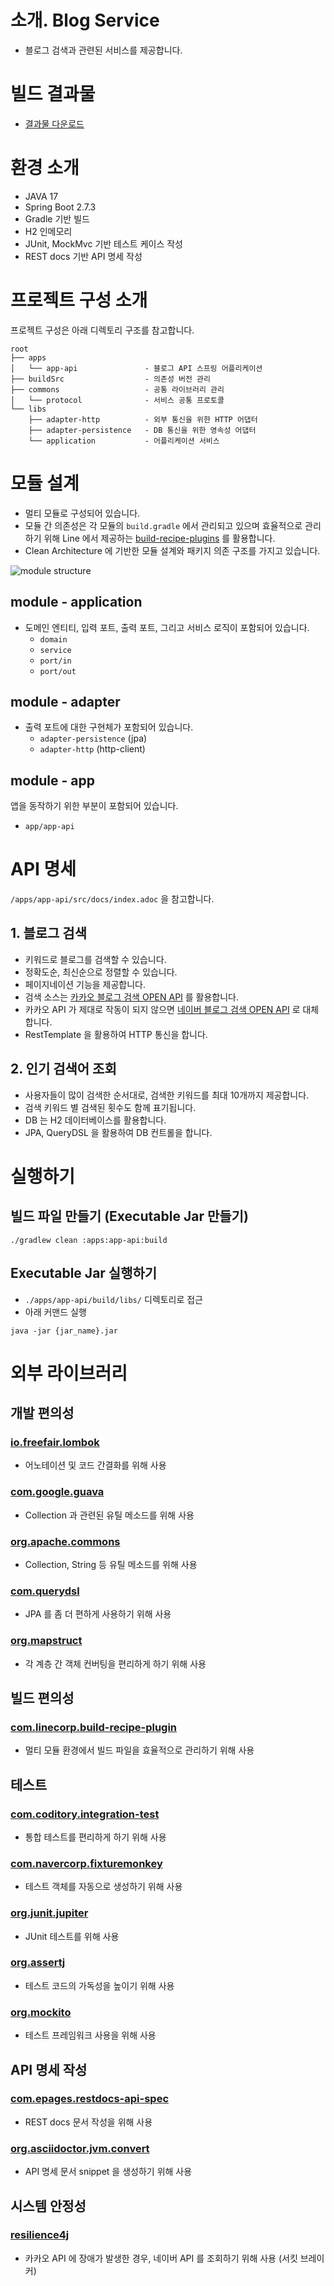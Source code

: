 # 소개. Blog Service

- 블로그 검색과 관련된 서비스를 제공합니다.

# 빌드 결과물

- [결과물 다운로드](https://github.com/kdohyeon/blog-service/blob/main/apps/app-api/build/libs/kakaobank.jar)

# 환경 소개

- JAVA 17
- Spring Boot 2.7.3
- Gradle 기반 빌드
- H2 인메모리
- JUnit, MockMvc 기반 테스트 케이스 작성
- REST docs 기반 API 명세 작성

# 프로젝트 구성 소개

프로젝트 구성은 아래 디렉토리 구조를 참고합니다.

```
root
├── apps                  
│   └── app-api               - 블로그 API 스프링 어플리케이션
├── buildSrc                  - 의존성 버전 관리
├── commons                   - 공통 라이브러리 관리
│   └── protocol              - 서비스 공통 프로토콜
└── libs
    ├── adapter-http          - 외부 통신을 위한 HTTP 어댑터
    ├── adapter-persistence   - DB 통신을 위한 영속성 어댑터
    └── application           - 어플리케이션 서비스
```

# 모듈 설계

- 멀티 모듈로 구성되어 있습니다.
- 모듈 간 의존성은 각 모듈의 `build.gradle` 에서 관리되고 있으며 효율적으로 관리하기 위해 Line 에서 제공하는 [build-recipe-plugins](https://github.com/line/gradle-multi-project-support) 를 활용합니다. 
- Clean Architecture 에 기반한 모듈 설계와 패키지 의존 구조를 가지고 있습니다.

![module structure](assets/module_structure.png)

## module - application
- 도메인 엔티티, 입력 포트, 출력 포트, 그리고 서비스 로직이 포함되어 있습니다.
  - `domain`
  - `service`
  - `port/in`
  - `port/out`

## module - adapter

- 출력 포트에 대한 구현체가 포함되어 있습니다. 
  - `adapter-persistence` (jpa)
  - `adapter-http` (http-client)

## module - app

앱을 동작하기 위한 부분이 포함되어 있습니다.
- `app/app-api`

# API 명세

`/apps/app-api/src/docs/index.adoc` 을 참고합니다.

## 1. 블로그 검색
- 키워드로 블로그를 검색할 수 있습니다.
- 정확도순, 최신순으로 정렬할 수 있습니다.
- 페이지네이션 기능을 제공합니다.
- 검색 소스는 [카카오 블로그 검색 OPEN API](https://developers.kakao.com/docs/latest/ko/daum-search/dev-guide) 를 활용합니다.
- 카카오 API 가 제대로 작동이 되지 않으면 [네이버 블로그 검색 OPEN API](https://developers.naver.com/docs/serviceapi/search/blog/blog.md) 로 대체합니다.
- RestTemplate 을 활용하여 HTTP 통신을 합니다.

## 2. 인기 검색어 조회
- 사용자들이 많이 검색한 순서대로, 검색한 키워드를 최대 10개까지 제공합니다.
- 검색 키워드 별 검색된 횟수도 함께 표기됩니다.
- DB 는 H2 데이터베이스를 활용합니다.
- JPA, QueryDSL 을 활용하여 DB 컨트롤을 합니다.

# 실행하기
## 빌드 파일 만들기 (Executable Jar 만들기)
```
./gradlew clean :apps:app-api:build
```

## Executable Jar 실행하기
- `./apps/app-api/build/libs/` 디렉토리로 접근
- 아래 커맨드 실행
```
java -jar {jar_name}.jar
```

# 외부 라이브러리
## 개발 편의성
### [io.freefair.lombok](https://plugins.gradle.org/plugin/io.freefair.lombok)
- 어노테이션 및 코드 간결화를 위해 사용

### [com.google.guava](https://github.com/google/guava)
- Collection 과 관련된 유틸 메소드를 위해 사용

### [org.apache.commons](https://commons.apache.org/)
- Collection, String 등 유틸 메소드를 위해 사용

### [com.querydsl](http://querydsl.com/releases.html)
- JPA 를 좀 더 편하게 사용하기 위해 사용

### [org.mapstruct](https://mapstruct.org)
- 각 계층 간 객체 컨버팅을 편리하게 하기 위해 사용

## 빌드 편의성 
### [com.linecorp.build-recipe-plugin](https://plugins.gradle.org/plugin/com.linecorp.build-recipe-plugin)
- 멀티 모듈 환경에서 빌드 파일을 효율적으로 관리하기 위해 사용

## 테스트
### [com.coditory.integration-test](https://github.com/coditory/gradle-integration-test-plugin)
- 통합 테스트를 편리하게 하기 위해 사용

### [com.navercorp.fixturemonkey](https://naver.github.io/fixture-monkey/)
- 테스트 객체를 자동으로 생성하기 위해 사용 

### [org.junit.jupiter](https://junit.org/junit5/docs/current/user-guide/)
- JUnit 테스트를 위해 사용

### [org.assertj](https://mvnrepository.com/artifact/org.assertj/assertj-core)
- 테스트 코드의 가독성을 높이기 위해 사용

### [org.mockito](https://mvnrepository.com/artifact/org.mockito)
- 테스트 프레임워크 사용을 위해 사용

## API 명세 작성
### [com.epages.restdocs-api-spec](https://plugins.gradle.org/plugin/com.epages.restdocs-api-spec)
- REST docs 문서 작성을 위해 사용

### [org.asciidoctor.jvm.convert](https://asciidoctor.org/docs/asciidoctor-gradle-plugin/)
- API 명세 문서 snippet 을 생성하기 위해 사용

## 시스템 안정성
### [resilience4j](https://resilience4j.readme.io/docs/circuitbreaker)
- 카카오 API 에 장애가 발생한 경우, 네이버 API 를 조회하기 위해 사용 (서킷 브레이커)
